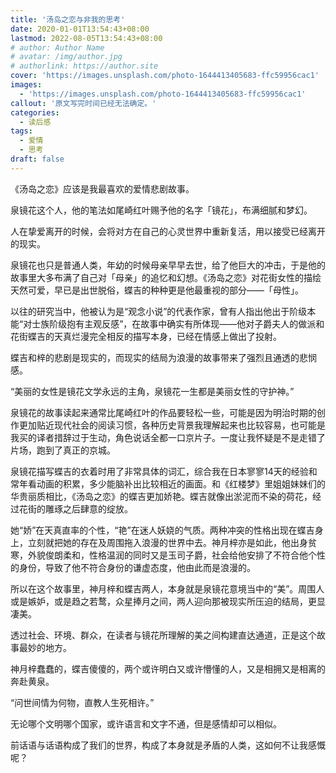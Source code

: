 ```yaml
---
title: '汤岛之恋与非我的思考'
date: 2020-01-01T13:54:43+08:00
lastmod: 2022-08-05T13:54:43+08:00
# author: Author Name
# avatar: /img/author.jpg
# authorlink: https://author.site
cover: 'https://images.unsplash.com/photo-1644413405683-ffc59956cac1'
images:
  - 'https://images.unsplash.com/photo-1644413405683-ffc59956cac1'
callout: '原文写完时间已经无法确定。'
categories:
  - 读后感
tags:
  - 爱情
  - 思考
draft: false
---
```


《汤岛之恋》应该是我最喜欢的爱情悲剧故事。

泉镜花这个人，他的笔法如尾崎红叶赐予他的名字「镜花」，布满细腻和梦幻。

<!--more-->

人在挚爱离开的时候，会将对方在自己的心灵世界中重新复活，用以接受已经离开的现实。

泉镜花也只是普通人类，年幼的时候母亲早早去世，给了他巨大的冲击，于是他的故事里大多布满了自己对「母亲」的追忆和幻想。《汤岛之恋》对花街女性的描绘天然可爱，早已是出世脱俗，蝶吉的种种更是他最重视的部分——「母性」。

以往的研究当中，他被认为是“观念小说”的代表作家，曾有人指出他出于阶级本能“对士族阶级抱有主观反感”，在故事中确实有所体现——他对子爵夫人的做派和花街蝶吉的天真烂漫完全相反的描写本身，已经在情感上做出了投射。

蝶吉和梓的悲剧是现实的，而现实的结局为浪漫的故事带来了强烈且通透的悲悯感。

“美丽的女性是镜花文学永远的主角，泉镜花一生都是美丽女性的守护神。”

泉镜花的故事读起来通常比尾崎红叶的作品要轻松一些，可能是因为明治时期的创作更加贴近现代社会的阅读习惯，各种历史背景我理解起来也比较容易，也可能是我买的译者措辞过于生动，角色说话全都一口京片子。一度让我怀疑是不是走错了片场，跑到了真正的京城。

泉镜花描写蝶吉的衣着时用了非常具体的词汇，综合我在日本寥寥14天的经验和常年看动画的积累，多少能脑补出比较相近的画面。和《红楼梦》里姐姐妹妹们的华贵丽质相比，《汤岛之恋》的蝶吉更加娇艳。蝶吉就像出淤泥而不染的荷花，经过花街的雕琢之后肆意的绽放。

她“娇”在天真直率的个性，“艳”在迷人妖娆的气质。两种冲突的性格出现在蝶吉身上，立刻就把她的存在及周围拖入浪漫的世界中去。神月梓亦是如此，他出身贫寒，外貌俊朗柔和，性格温润的同时又是玉司子爵，社会给他安排了不符合他个性的身份，导致了他不符合身份的谦虚态度，他由此而是浪漫的。

所以在这个故事里，神月梓和蝶吉两人，本身就是泉镜花意境当中的“美”。周围人或是嫉妒，或是趋之若鹜，众星捧月之间，两人迎向那被现实所压迫的结局，更显凄美。

透过社会、环境、群众，在读者与镜花所理解的美之间构建直达通道，正是这个故事最妙的地方。

神月梓蠢蠢的，蝶吉傻傻的，两个或许明白又或许懵懂的人，又是相拥又是相离的奔赴黄泉。

“问世间情为何物，直教人生死相许。”

无论哪个文明哪个国家，或许语言和文字不通，但是感情却可以相似。

前话语与话语构成了我们的世界，构成了本身就是矛盾的人类，这如何不让我感慨呢？
